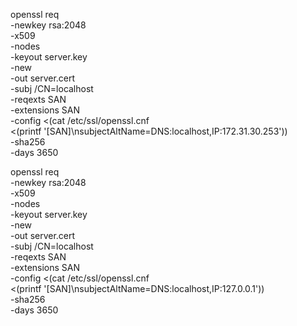 openssl req \
-newkey rsa:2048 \
-x509 \
-nodes \
-keyout server.key \
-new \
-out server.cert \
-subj /CN=localhost \
-reqexts SAN \
-extensions SAN \
-config <(cat /etc/ssl/openssl.cnf \
    <(printf '[SAN]\nsubjectAltName=DNS:localhost,IP:172.31.30.253')) \
-sha256 \
-days 3650


openssl req \
-newkey rsa:2048 \
-x509 \
-nodes \
-keyout server.key \
-new \
-out server.cert \
-subj /CN=localhost \
-reqexts SAN \
-extensions SAN \
-config <(cat /etc/ssl/openssl.cnf \
    <(printf '[SAN]\nsubjectAltName=DNS:localhost,IP:127.0.0.1')) \
-sha256 \
-days 3650